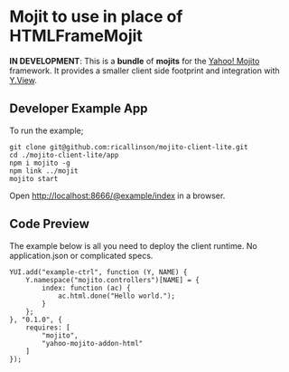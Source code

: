 # Mojit to use in place of HTMLFrameMojit

__IN DEVELOPMENT__: This is a __bundle__ of __mojits__ for the [Yahoo! Mojito](https://github.com/yahoo/mojito/) framework. It provides a smaller client side footprint and integration with [Y.View](http://yuilibrary.com/yui/docs/view/).

## Developer Example App

To run the example;

	git clone git@github.com:ricallinson/mojito-client-lite.git
	cd ./mojito-client-lite/app
	npm i mojito -g
	npm link ../mojit
	mojito start

Open [http://localhost:8666/@example/index](http://localhost:8666/@example/index) in a browser.

## Code Preview

The example below is all you need to deploy the client runtime. No application.json or complicated specs.

	YUI.add("example-ctrl", function (Y, NAME) {
	    Y.namespace("mojito.controllers")[NAME] = {
	        index: function (ac) {
	            ac.html.done("Hello world.");
	        }
	    };
	}, "0.1.0", {
	    requires: [
	        "mojito",
	        "yahoo-mojito-addon-html"
	    ]
	});